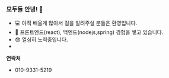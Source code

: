### 모두들 안녕! 👋

* 💻 아직 배울게 많아서 길을 알려주실 분들은 환영입니다.
* 🎨 프론트엔드(react), 백엔드(nodejs,spring) 경험을 쌓고 있습니다.
* 😎 열심히 노력중입니다.
* 
**연락처**

* 010-9331-5219 
<!--
**ImtheSoon/Imthesoon** is a ✨ _special_ ✨ repository because its `README.md` (this file) appears on your GitHub profile.

Here are some ideas to get you started:

- 🔭 I’m currently working on ...
- 🌱 I’m currently learning ...
- 👯 I’m looking to collaborate on ...
- 🤔 I’m looking for help with ...
- 💬 Ask me about ...
- 📫 How to reach me: ...
- 😄 Pronouns: ...
- ⚡ Fun fact: ...
-->
